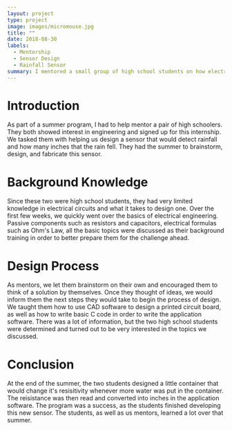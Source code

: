 ```yaml
---
layout: project
type: project
image: images/micromouse.jpg
title: ""
date: 2018-08-30
labels:
  - Mentorship
  - Sensor Design
  - Rainfall Sensor
summary: I mentored a small group of high school students on how electrical engineers design and fabricate a product. I had them design their very own product and try to fabricate it. The product was a sensor that can detect how many inches of rain fell thoughout a certain time period.
---
```

# Introduction

As part of a summer program, I had to help mentor a pair of high schoolers. They both showed interest in engineering and signed up for this internship. We tasked them with helping us design a sensor that would detect rainfall and how many inches that the rain fell. They had the summer to brainstorm, design, and fabricate this sensor.

# Background Knowledge

Since these two were high school students, they had very limited knowledge in electrical circuits and what it takes to design one. Over the first few weeks, we quickly went over the basics of electrical engineering. Passive components such as resistors and capacitors, electrical formulas such as Ohm's Law, all the basic topics were discussed as their background training in order to better prepare them for the challenge ahead.

# Design Process

As mentors, we let them brainstorm on their own and encouraged them to think of a solution by themselves. Once they thought of ideas, we would inform them the next steps they would take to begin the process of design. We taught them how to use CAD software to design a printed circuit board, as well as how to write basic C code in order to write the application software. There was a lot of information, but the two high school students were determined and turned out to be very interested in the topics we discussed.

# Conclusion

At the end of the summer, the two students designed a little container that would change it's resisitivity whenever more water was put in the container. The reisistance was then read and converted into inches in the application software. The program was a success, as the students finished developing this new sensor. The students, as well as us mentors, learned a lot over that summer. 